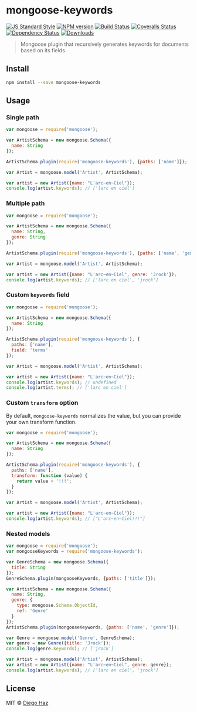 # mongoose-keywords

[![JS Standard Style][standard-image]][standard-url]
[![NPM version][npm-image]][npm-url]
[![Build Status][travis-image]][travis-url]
[![Coveralls Status][coveralls-image]][coveralls-url]
[![Dependency Status][depstat-image]][depstat-url]
[![Downloads][download-badge]][npm-url]

> Mongoose plugin that recursively generates keywords for documents based on its fields

## Install

```sh
npm install --save mongoose-keywords
```

## Usage

### Single path
```js
var mongoose = require('mongoose');

var ArtistSchema = new mongoose.Schema({
  name: String
});

ArtistSchema.plugin(require('mongoose-keywords'), {paths: ['name']});

var Artist = mongoose.model('Artist', ArtistSchema);

var artist = new Artist({name: "L'arc~en~Ciel"});
console.log(artist.keywords); // ['larc en ciel']
```

### Multiple path
```js
var mongoose = require('mongoose');

var ArtistSchema = new mongoose.Schema({
  name: String,
  genre: String
});

ArtistSchema.plugin(require('mongoose-keywords'), {paths: ['name', 'genre']});

var Artist = mongoose.model('Artist', ArtistSchema);

var artist = new Artist({name: "L'arc~en~Ciel", genre: 'Jrock'});
console.log(artist.keywords); // ['larc en ciel', 'jrock']
```

### Custom `keywords` field
```js
var mongoose = require('mongoose');

var ArtistSchema = new mongoose.Schema({
  name: String
});

ArtistSchema.plugin(require('mongoose-keywords'), {
  paths: ['name'],
  field: 'terms'
});

var Artist = mongoose.model('Artist', ArtistSchema);

var artist = new Artist({name: "L'arc~en~Ciel"});
console.log(artist.keywords); // undefined
console.log(artist.terms); // ['larc en ciel']
```

### Custom `transform` option
By default, `mongoose-keywords` normalizes the value, but you can provide your own transform function.
```js
var mongoose = require('mongoose');

var ArtistSchema = new mongoose.Schema({
  name: String
});

ArtistSchema.plugin(require('mongoose-keywords'), {
  paths: ['name'],
  transform: function (value) {
    return value + '!!!';
  }
});

var Artist = mongoose.model('Artist', ArtistSchema);

var artist = new Artist({name: "L'arc~en~Ciel"});
console.log(artist.keywords); // ["L'arc~en~Ciel!!!"]
```

### Nested models
```js
var mongoose = require('mongoose');
var mongooseKeywords = require('mongoose-keywords');

var GenreSchema = new mongoose.Schema({
  title: String
});
GenreSchema.plugin(mongooseKeywords, {paths: ['title']});

var ArtistSchema = new mongoose.Schema({
  name: String,
  genre: {
    type: mongoose.Schema.ObjectId,
    ref: 'Genre'
  }
});
ArtistSchema.plugin(mongooseKeywords, {paths: ['name', 'genre']});

var Genre = mongoose.model('Genre', GenreSchema);
var genre = new Genre({title: 'Jrock'});
console.log(genre.keywords); // ['jrock']

var Artist = mongoose.model('Artist', ArtistSchema);
var artist = new Artist({name: "L'arc~en~Ciel", genre: genre});
console.log(artist.keywords); // ['larc en ciel', 'jrock']
```

## License

MIT © [Diego Haz](http://github.com/diegohaz)

[standard-url]: http://standardjs.com
[standard-image]: https://img.shields.io/badge/code%20style-standard-brightgreen.svg

[npm-url]: https://npmjs.org/package/mongoose-keywords
[npm-image]: https://img.shields.io/npm/v/mongoose-keywords.svg?style=flat-square

[travis-url]: https://travis-ci.org/diegohaz/mongoose-keywords
[travis-image]: https://img.shields.io/travis/diegohaz/mongoose-keywords.svg?style=flat-square

[coveralls-url]: https://coveralls.io/r/diegohaz/mongoose-keywords
[coveralls-image]: https://img.shields.io/coveralls/diegohaz/mongoose-keywords.svg?style=flat-square

[depstat-url]: https://david-dm.org/diegohaz/mongoose-keywords
[depstat-image]: https://david-dm.org/diegohaz/mongoose-keywords.svg?style=flat-square

[download-badge]: http://img.shields.io/npm/dm/mongoose-keywords.svg?style=flat-square
